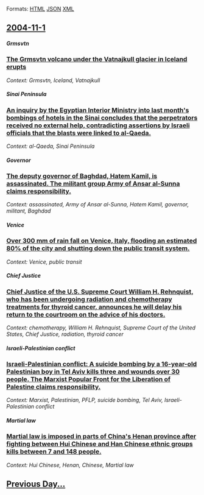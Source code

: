 
Formats: [HTML](2004/11/1/index.html)  [JSON](2004/11/1/index.json)  [XML](2004/11/1/index.xml)  

## [2004-11-1](/news/2004/11/1/index.md)

##### Grmsvtn
### [ The Grmsvtn volcano under the Vatnajkull glacier in Iceland erupts ](/news/2004/11/1/the-grimsvotn-volcano-under-the-vatnajokull-glacier-in-iceland-erupts.md)
_Context: Grmsvtn, Iceland, Vatnajkull_

##### Sinai Peninsula
### [ An inquiry by the Egyptian Interior Ministry into last month's bombings of hotels in the Sinai concludes that the perpetrators received no external help, contradicting assertions by Israeli officials that the blasts were linked to al-Qaeda. ](/news/2004/11/1/an-inquiry-by-the-egyptian-interior-ministry-into-last-month-s-bombings-of-hotels-in-the-sinai-concludes-that-the-perpetrators-received-no.md)
_Context: al-Qaeda, Sinai Peninsula_

##### Governor
### [ The deputy governor of Baghdad, Hatem Kamil, is assassinated. The militant group Army of Ansar al-Sunna claims responsibility. ](/news/2004/11/1/the-deputy-governor-of-baghdad-hatem-kamil-is-assassinated-the-militant-group-army-of-ansar-al-sunna-claims-responsibility.md)
_Context: assassinated, Army of Ansar al-Sunna, Hatem Kamil, governor, militant, Baghdad_

##### Venice
### [ Over 300&nbsp;mm of rain fall on Venice, Italy, flooding an estimated 80% of the city and shutting down the public transit system. ](/news/2004/11/1/over-300-nbsp-mm-of-rain-fall-on-venice-italy-flooding-an-estimated-80-of-the-city-and-shutting-down-the-public-transit-system.md)
_Context: Venice, public transit_

##### Chief Justice
### [ Chief Justice of the U.S. Supreme Court William H. Rehnquist, who has been undergoing radiation and chemotherapy treatments for thyroid cancer, announces he will delay his return to the courtroom on the advice of his doctors. ](/news/2004/11/1/chief-justice-of-the-u-s-supreme-court-william-h-rehnquist-who-has-been-undergoing-radiation-and-chemotherapy-treatments-for-thyroid-can.md)
_Context: chemotherapy, William H. Rehnquist, Supreme Court of the United States, Chief Justice, radiation, thyroid cancer_

##### Israeli-Palestinian conflict
### [ Israeli-Palestinian conflict: A suicide bombing by a 16-year-old Palestinian boy in Tel Aviv kills three and wounds over 30 people. The Marxist Popular Front for the Liberation of Palestine claims responsibility. ](/news/2004/11/1/israeli-palestinian-conflict-a-suicide-bombing-by-a-16-year-old-palestinian-boy-in-tel-aviv-kills-three-and-wounds-over-30-people-the-mar.md)
_Context: Marxist, Palestinian, PFLP, suicide bombing, Tel Aviv, Israeli-Palestinian conflict_

##### Martial law
### [ Martial law is imposed in parts of China's Henan province after fighting between Hui Chinese and Han Chinese ethnic groups kills between 7 and 148 people. ](/news/2004/11/1/martial-law-is-imposed-in-parts-of-china-s-henan-province-after-fighting-between-hui-chinese-and-han-chinese-ethnic-groups-kills-between-7.md)
_Context: Hui Chinese, Henan, Chinese, Martial law_

## [Previous Day...](/news/2004/10/31/index.md)


